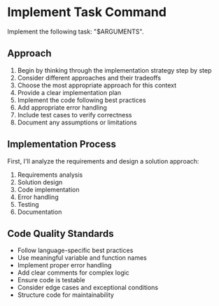 # Implement Task Command

Implement the following task: "$ARGUMENTS".

## Approach
1. Begin by thinking through the implementation strategy step by step
2. Consider different approaches and their tradeoffs
3. Choose the most appropriate approach for this context
4. Provide a clear implementation plan
5. Implement the code following best practices
6. Add appropriate error handling
7. Include test cases to verify correctness
8. Document any assumptions or limitations

## Implementation Process
First, I'll analyze the requirements and design a solution approach:

1. Requirements analysis
2. Solution design
3. Code implementation
4. Error handling
5. Testing
6. Documentation

## Code Quality Standards
- Follow language-specific best practices
- Use meaningful variable and function names
- Implement proper error handling
- Add clear comments for complex logic
- Ensure code is testable
- Consider edge cases and exceptional conditions
- Structure code for maintainability